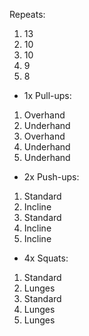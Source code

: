 Repeats:
1. 13
2. 10
3. 10
4. 9
5. 8  

- 1x Pull-ups:
1. Overhand    
2. Underhand
3. Overhand    
4. Underhand
5. Underhand

- 2x Push-ups:
1. Standard    
2. Incline    
3. Standard
4. Incline
5. Incline

- 4x Squats:
1. Standard    
2. Lunges    
3. Standard
4. Lunges 
5. Lunges
